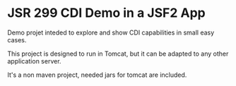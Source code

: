 JSR 299 CDI Demo in a JSF2 App
==============================


Demo projet inteded to explore and show CDI capabilities in small easy cases.

This project is designed to run in Tomcat, but it can be adapted to any other application server.

It's a non maven project, needed jars for tomcat are included.
